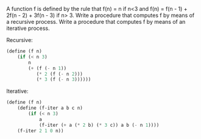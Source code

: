A function f is defined by the rule that f(n) = n if n<3 and f(n) = f(n - 1) + 2f(n - 2) + 3f(n - 3) if n> 3. Write a procedure that computes f by means of a recursive process. Write a procedure that computes f by means of an iterative process.

Recursive:

```scheme
(define (f n)
    (if (< n 3)
        n
        (+ (f (- n 1)) 
           (* 2 (f (- n 2)))
           (* 3 (f (- n 3))))))
```

Iterative:

```scheme
(define (f n)
    (define (f-iter a b c n)
        (if (< n 3)
            a
            (f-iter (+ a (* 2 b) (* 3 c)) a b (- n 1))))
    (f-iter 2 1 0 n))
```
